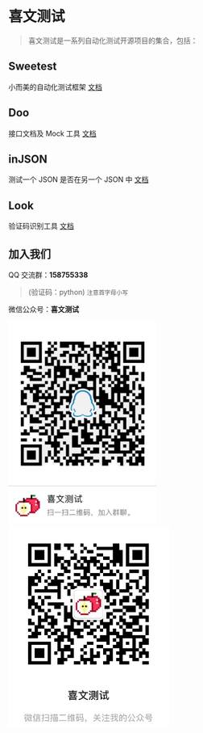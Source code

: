 # 喜文测试

> 喜文测试是一系列自动化测试开源项目的集合，包括：

## Sweetest

小而美的自动化测试框架 [文档](/sweetest/)


## Doo

接口文档及 Mock 工具 [文档](/doo/)


## inJSON

测试一个 JSON 是否在另一个 JSON 中 [文档](/injson/)


## Look

验证码识别工具 [文档](/look/)


## 加入我们

QQ 交流群：**158755338**
> (验证码：python) <small>注意首字母小写</small>

微信公众号：**喜文测试**

![QQ2](_media/QQ.png)![WeChat](_media/WeChat.png)
